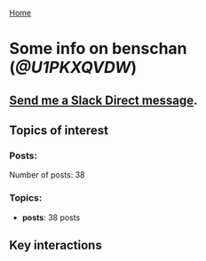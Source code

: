 [Home](https://kelu124.github.io/echommunity/)

# Some info on __benschan__ (_@U1PKXQVDW_)


## [Send me a Slack Direct message](https://echopen.slack.com/messages/@benschan/).

## Topics of interest

### Posts: 

Number of posts: 38

### Topics:

* __posts__: 38 posts

## Key interactions 


